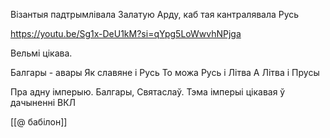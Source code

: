 
Візантыя падтрымлівала Залатую Арду, каб тая кантралявала Русь

https://youtu.be/Sg1x-DeU1kM?si=qYpg5LoWwvhNPjga

Вельмі цікава.

Балгары - авары
Як славяне і Русь
То можа Русь і Літва
А Літва і Прусы

Пра адну імперыю. Балгары, Святаслаў. 
Тэма імперыі цікавая ў дачыненні ВКЛ

[[@ бабілон]]
